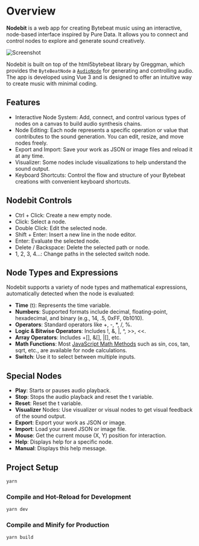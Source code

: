 # Overview

**Nodebit** is a web app for creating Bytebeat music using an interactive, node-based interface inspired by Pure Data. It allows you to connect and control nodes to explore and generate sound creatively.

![Screenshot](public/screenshoot.png)

Nodebit is built on top of the html5bytebeat library by Greggman, which provides the `ByteBeatNode` a [`AudioNode`](https://developer.mozilla.org/en-US/docs/Web/API/AudioNode) for generating and controlling audio. The app is developed using Vue 3 and is designed to offer an intuitive way to create music with minimal coding.

## Features

- Interactive Node System: Add, connect, and control various types of nodes on a canvas to build audio synthesis chains.
- Node Editing: Each node represents a specific operation or value that contributes to the sound generation. You can edit, resize, and move nodes freely.
- Export and Import: Save your work as JSON or image files and reload it at any time.
- Visualizer: Some nodes include visualizations to help understand the sound output.
- Keyboard Shortcuts: Control the flow and structure of your Bytebeat creations with convenient keyboard shortcuts.

## Nodebit Controls

- Ctrl + Click: Create a new empty node.
- Click: Select a node.
- Double Click: Edit the selected node.
- Shift + Enter: Insert a new line in the node editor.
- Enter: Evaluate the selected node.
- Delete / Backspace: Delete the selected path or node.
- 1, 2, 3, 4...: Change paths in the selected switch node.

## Node Types and Expressions

Nodebit supports a variety of node types and mathematical expressions, automatically detected when the node is evaluated:

- **Time** (t): Represents the time variable.
- **Numbers**: Supported formats include decimal, floating-point, hexadecimal, and binary (e.g., 14, .5, 0xFF, 0b1010).
- **Operators**: Standard operators like +, -, *, /, %.
- **Logic & Bitwise Operators**: Includes !, &, |, ^, >>, <<.
- **Array Operators**: Includes +[], &[], |[], etc.
- **Math Functions**: Most [JavaScript Math Methods](https://developer.mozilla.org/en-US/docs/Web/JavaScript/Reference/Global_Objects/Math#static_methods) such as sin, cos, tan, sqrt, etc., are available for node calculations.
- **Switch**: Use it to select between multiple inputs.

## Special Nodes

- **Play**: Starts or pauses audio playback.
- **Stop**: Stops the audio playback and reset the t variable.
- **Reset**: Reset the t variable.
- **Visualizer** Nodes: Use visualizer or visual nodes to get visual feedback of the sound output.
- **Export**: Export your work as JSON or image.
- **Import**: Load your saved JSON or image file.
- **Mouse**: Get the current mouse (X, Y) position for interaction.
- **Help**: Displays help for a specific node.
- **Manual**: Displays this help message.

## Project Setup

```sh
yarn
```

### Compile and Hot-Reload for Development

```sh
yarn dev
```

### Compile and Minify for Production

```sh
yarn build
```